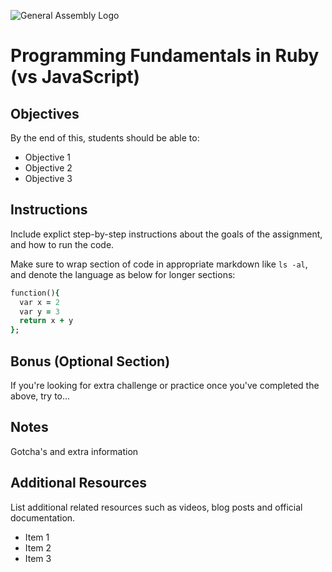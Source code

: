 ![General Assembly Logo](http://i.imgur.com/ke8USTq.png)


# Programming Fundamentals in Ruby (vs JavaScript)

## Objectives

By the end of this, students should be able to:

- Objective 1
- Objective 2
- Objective 3

## Instructions

Include explict step-by-step instructions about the goals of the assignment, and how to run the code.

Make sure to wrap section of code in appropriate markdown like `ls -al`, and denote the language as below for longer sections:

```ruby
function(){
  var x = 2
  var y = 3
  return x + y
};

```

## Bonus (Optional Section)

If you're looking for extra challenge or practice once you've completed the above, try to...

## Notes

Gotcha's and extra information

## Additional Resources

List additional related resources such as videos, blog posts and official documentation.

- Item 1
- Item 2
- Item 3
